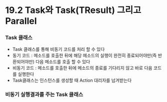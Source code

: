 # 19.2 Task와 Task(TResult) 그리고 Parallel
### Task 클래스
* Task 클래스를 통해 비동기 코드를 처리 할 수 있다
* 동기 코드 : 메소드를 호출한 뒤에 해당 메소드의 실행이 완전히 종료되어야만(즉 반환되어야만) 다음 메소드를 호출 할 수 있다
* 비동기 코드 : 메소드를 호출한 뒤에 메소드의 종료를 기다리지 않고 바로 다음 코드를 실행한다
* Task클래스는 인스턴스를 생성할 때 Action 대리자를 넘겨받는다
### 비동기 실행결과를 주는 Task<TResult> 클래스
